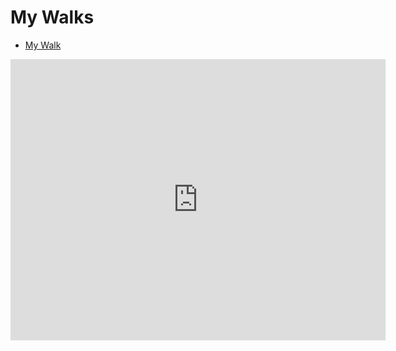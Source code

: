 # My Walks

- [My Walk](https://goo.gl/maps/8CGqJyyYFVE2) 

<iframe src="https://www.google.com/maps/embed?pb=!1m26!1m12!1m3!1d21522.45545813691!2d-122.15774202636528!3d47.60072121777802!2m3!1f0!2f0!3f0!3m2!1i1024!2i768!4f13.1!4m11!3e2!4m3!3m2!1d47.616544999999995!2d-122.1361465!4m5!1s0x54906c1e28d06265%3A0xbb6915939ab3de70!2sBellevue+College%2C+3000+Landerholm+Cir+SE%2C+Bellevue%2C+WA+98007!3m2!1d47.585351499999994!2d-122.1482834!5e0!3m2!1sen!2sus!4v1454370842795" width="600" height="450" frameborder="0" style="border:0" allowfullscreen></iframe>

